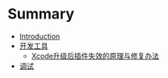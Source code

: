 # Summary

* [Introduction](README.md)
* [开发工具](developer_tool.md)
   * [Xcode升级后插件失效的原理与修复办法](xcodesheng_ji_hou_cha_jian_shi_xiao_de_yuan_li_yu_xiu_fu_ban_fa.md)
* [调试](debug.md)

